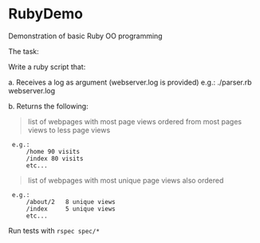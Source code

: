 # RubyDemo
Demonstration of basic Ruby OO programming

The task:

Write a ruby script that:

a. Receives a log as argument (webserver.log is provided)
  e.g.: ./parser.rb webserver.log

b. Returns the following:

  > list of webpages with most page views ordered from most pages views to less page views

     e.g.:
         /home 90 visits
         /index 80 visits
         etc...

  > list of webpages with most unique page views also ordered
  
     e.g.:
         /about/2   8 unique views
         /index     5 unique views
         etc...

Run tests with `rspec spec/*`
